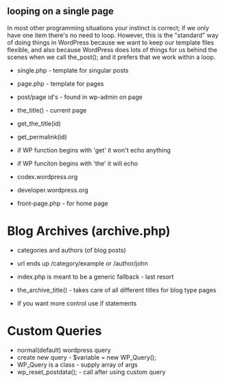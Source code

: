 ## looping on a single page
In most other programming situations your instinct is correct; if we only have one item there's no need to loop. However, this is the "standard" way of doing things in WordPress because we want to keep our template files flexible, and also because WordPress does lots of things for us behind the scenes when we call the_post();  and it prefers that we work within a loop.

* single.php - template for singular posts

* page.php - template for pages

* post/page id's - found in wp-admin on page

* the_title() - current page
* get_the_title(id)
* get_permalink(id)

* if WP function begins with 'get' it won't echo anything
* if WP funciton begins with 'the' it will echo

* codex.wordpress.org
* developer.wordpress.org

* front-page.php - for home page


# Blog Archives (archive.php)
* categories and authors (of blog posts)
* url ends up /category/example or /author/john

* index.php is meant to be a generic fallback - last resort

* the_archive_title() - takes care of all different titles for blog type pages
* if you want more control use if statements


# Custom Queries
* normal(default) wordpress query 
* create new query - $variable = new WP_Query();
* WP_Query is a class - supply array of args
* wp_reset_postdata(); - call after using custom query